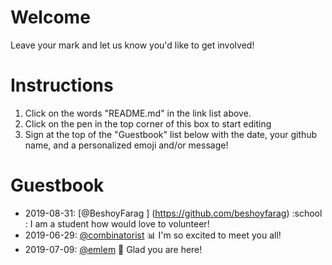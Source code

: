 # Welcome
Leave your mark and let us know you'd like to get involved!

# Instructions
1. Click on the words "README.md" in the link list above. 
1. Click on the pen in the top corner of this box to start editing
1. Sign at the top of the "Guestbook" list below with the date, your github name, and a personalized emoji and/or message!

# Guestbook
- 2019-08-31: [@BeshoyFarag ] (https://github.com/beshoyfarag)   :school : I am a student how would love to volunteer!
- 2019-06-29: [@combinatorist](https://github.com/combinatorist) :bar_chart: I'm so excited to meet you all!
- 2019-07-09: [@emlem](https://github.com/rian501) :rice_scene:  Glad you are here!

[emoji]: https://gist.github.com/rxaviers/7360908
